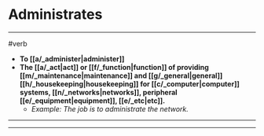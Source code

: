 # Administrates
---
#verb
- **To [[a/_administer|administer]]**
- **The [[a/_act|act]] or [[f/_function|function]] of providing [[m/_maintenance|maintenance]] and [[g/_general|general]] [[h/_housekeeping|housekeeping]] for [[c/_computer|computer]] systems, [[n/_networks|networks]], peripheral [[e/_equipment|equipment]], [[e/_etc|etc]].**
	- _Example: The job is to administrate the network._
---
---
